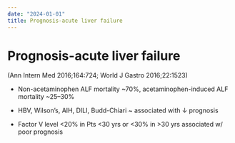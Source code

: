 ```yaml
---
date: "2024-01-01"
title: Prognosis-acute liver failure
---
```


# Prognosis-acute liver failure

(Ann Intern Med 2016;164:724; World J Gastro 2016;22:1523)

* Non-acetaminophen ALF mortality ~70%, acetaminophen-induced ALF mortality ~25–30%

* HBV, Wilson’s, AIH, DILI, Budd-Chiari ~ associated with ↓ prognosis

* Factor V level <20% in Pts <30 yrs or <30% in >30 yrs associated w/ poor prognosis
